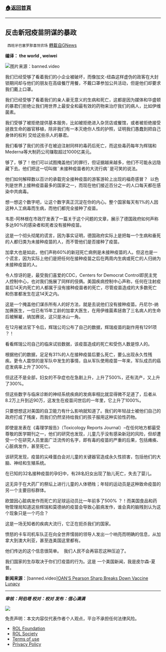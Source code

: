 ###  [:house:返回首頁](https://github.com/ourhimalayas/txt)
---


## 反击新冠疫苗阴谋的暴政
` 西班牙巴塞罗那喜悦农场` [轉載自GNews](https://gnews.org/zh-hans/2144240/)

**编译： the world  ,  weiwei**

![](https://assets.gnews.org/wp-content/uploads/2022/03/tempsnipOAN-的-Pearson-Sharp-打破疫苗疯狂行为.png)图片来源：banned.video

我们已经受够了看着我们的小企业被破坏，而像加文-纽森这样虚伪的政客在大封锁期间却与他们的朋友在高级餐厅用餐，不戴口罩参加公共活动，但是他们却要求我们戴上口罩。

我们已经受够了看着我们的亲人豪无意义的生病和死亡，这都是因为媒体和华盛顿的暴君们拒绝让我们用世界上最安全和最有效的药物来治疗我们的病人，比如伊维菌素。

我们受够了被拒绝提供基本服务，比如被拒绝进入杂货店或餐馆，或者被拒绝接受拯救生命的器官移植，除非我们有一本灭绝你人性的护照，证明我们愚蠢到把自己身体的权利 交给这些杀人的暴君。

我们看够了我们的孩子在被迫注射同样的毒药后死亡，而这些毒药每年为辉瑞和Mederna等大制药公司赚取超过1000亿美元。

够了，够了！他们可以试图掩盖他们的罪行，但证据越来越多，他们不可能永远隐藏下去。他们把这一切叫做¨未接种疫苗者的大流行病¨是可笑的说法。

他们如何解释数以百计的承载完全接种疫苗的游客游轮上出现的福奇感冒？  以色列是世界上接种疫苗最多的国家之一，而现在他们接近百分之一的人口每天都在感染中共病毒。

想一想这个数字吧，让这个数字真正沉淀在你的内心。整个国家每天有1%的人因这种人工病毒而生病，而他们都完全接种了疫苗。

韦恩-阿林根在市政厅发表了一篇关于这个问题的文章，展示了德国政府如何声称多达90%的感染者和死者没有接种疫苗。

这是一个彻头彻尾的谎言，因为事实证明，德国政府实际上是把每一个生病和垂死的人都归类为未接种疫苗的人，而不管他们是否接种了疫苗。

加拿大也是如此，他们声称60%的新冠死亡病例是未接种疫苗的人。但这也是一个谎言，因为实际上他们是把任何在接种疫苗之后在两周内生病或死亡的人归纳为未接种疫苗的人。

令人惊讶的是，最受我们喜爱的CDC，Centers for Democrat Control即民主党人控制中心，也对我们施展了同样的伎俩。美国疾病控制中心声称，任何在注射疫苗后14天内死亡的人都属于没有接种疫苗者的死亡，尽管疫苗造成的大多数死亡和伤害都发生在这14天之内。

这是一个掩盖他们谋杀所有人的好方法，就是去说他们没有接种疫苗。丹尼尔-纳加赛医生，一位已有15年工龄的加拿大医生，在用伊维菌素拯救了三名病人的生命后被解雇，纳加赛说，这只是冰山一角。

在12月被法官下令后，辉瑞公司公布了自己的数据，辉瑞疫苗的副作用有1291项 ？！

看看辉瑞公司自己的临床试验数据，该疫苗造成的死亡和受伤人数是惊人的。

根据他们的数据，足足有31%的人在接种疫苗后要么死亡，要么出现永久性残疾。更令人震惊的是军队中发生的事情，自从军队使用疫苗一年来，军队成员的癌症发病率上升了300%。

但这还不是全部，妇女的不孕症也在急剧上升，上升了500%，还有流产，又上升了300%。

但这些数字与临床诊断的神经系统疾病的发病率相比就显得微不足道了，后者从8.2万上升到近90万，这发生在疫苗问世后的一年里，它上升了1000%。

只要想想这对美国的自卫能力有什么影响就知道了。我们的年轻战士被他们自己的政府打成了残废，而我们仍然坚持给我们的孩子服用这种实验性药物。

即使是发表在《毒理学报告》（Toxicology Reports Journal）–在任何地方都最受尊敬的医学期刊之一，他们的研究也发现，儿童几乎没有感染新冠的风险，但却遭受一个在研究人员里面广泛流传的名字，即有毒的疫苗的严重的后果，包括瘫痪、心脏病发作，甚至死亡。

该研究发现，疫苗的尖峰蛋白会对儿童的关键器官造成永久性损害，包括他们的大脑、神经和生殖系统。

在已知的32名接种疫苗的孕妇中，有28名妇女出现了胎儿死亡，失去了婴儿。

这无异于在大药厂的祭坛上进行儿童的人体牺牲；年轻的运动员是这种致命疫苗的另一个主要目标群体。

欧盟因心脏病发作而死亡的足球运动员比一年前多了500% ？！而美国食品和药物管理局知道这些辉瑞和莫德纳的疫苗会导致心脏病发作，谁会真的脑残到认为这个现象只是一个巧合？

这是一场无知者的疾病大流行，它正在扼杀我们的国家。

愤怒的卡车司机车队正在向全世界懦弱的领导人发出一个响亮而明确的信息，从加拿大到澳大利亚，甚至连美国这里都有。

他们传达的这个信息很简单。  我们人民不会再容忍这种压迫了。

我们国家的生存取决于你们打疫苗的行为。这是 一个美国新闻，我是皮尔森-夏普。

**新闻来源**：[banned.video][OAN’S Pearson Sharp Breaks Down Vaccine Lunacy](https://banned.video/watch?id=61fc563b93976400e06036e5)

* * *

***审核：阿伯塔
校对：校对
发布：信心满满***

![](https://assets.gnews.org/wp-content/uploads/2022/03/GNEWS_CH.-1-3.jpeg)



 

免责声明：本文内容仅代表作者个人观点，平台不承担任何法律风险。

- [ROL Foundation](https://rolfoundation.org/)
- [ROL Society](https://rolsociety.org/)
- [Terms of use](https://gnews.org/terms-of-use-3/)
- [Privacy Policy](https://gnews.org/privacy-policy/)
